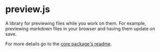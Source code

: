 # preview.js

A library for previewing files while you work on them.
For example, previewing markdown files in your browser and having them update on save.

For more details go to the [core package's readme](/packages/core/README.md).
